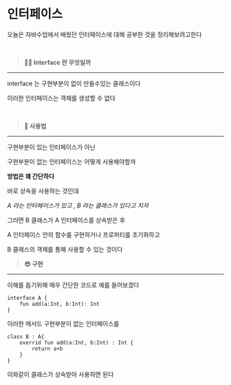 # 인터페이스

오늘은 자바수업에서 배웠던 인터페이스에 대해 공부한 것을 정리해보려고한다

<br>

> **🤷‍♂️ Interface 란 무엇일까**

---

interface 는 구현부분이 없이 만들수있는 클래스이다

이러한 인터페이스는 객체를 생성할 수 없다

<br>

> **🤔 사용법**

---

구현부분이 있는 인터페이스가 아닌

구현부분이 없는 인터페이스는 어떻게 사용해야할까

**방법은 꽤 간단하다**

바로 상속을 사용하는 것인데

*A 라는 인터페이스가 있고 , B 라는 클래스가 있다고 치자*

그러면 B 클래스가  A 인터페이스를 상속받은 후 

A 인터페이스 안의 함수를 구현하거나
 프로퍼티를 초기화하고

B 클래스의 객체를 통해 사용할 수 있는 것이다

> **😎 구현**
---

이해를 돕기위해 매우 간단한 코드로 예를 들어보겠다

```
interface A {
    fun add(a:Int, b:Int): Int
}
```
이러한 메서드 구현부분이 없는 인터페이스를

```
class B : A{
    overrid fun add(a:Int, b:Int) : Int {
        return a+b
    }
}
```
이와같이 클래스가 상속받아 사용하면 된다

 